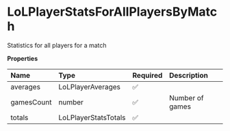 # LoLPlayerStatsForAllPlayersByMatch

Statistics for all players for a match

**Properties**

| Name       | Type                 | Required | Description     |
| :--------- | :------------------- | :------- | :-------------- |
| averages   | LoLPlayerAverages    | ✅       |                 |
| gamesCount | number               | ✅       | Number of games |
| totals     | LoLPlayerStatsTotals | ✅       |                 |

<!-- This file was generated by liblab | https://liblab.com/ -->

